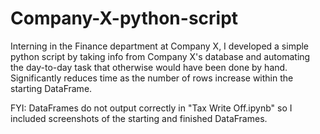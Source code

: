 # Company-X-python-script
Interning in the Finance department at Company X, I developed a simple python script by taking info from Company X's 
database and automating the day-to-day task that otherwise would have been done by hand. 
Significantly reduces time as the number of rows increase within the starting DataFrame. 

FYI:
DataFrames do not output correctly in "Tax Write Off.ipynb" so I included screenshots of the starting 
and finished DataFrames.
